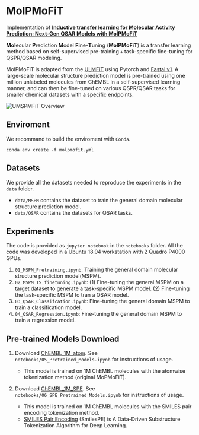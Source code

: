 # MolPMoFiT

Implementation of [**Inductive transfer learning for Molecular Activity Prediction: Next-Gen QSAR Models with MolPMoFiT**](https://jcheminf.biomedcentral.com/articles/10.1186/s13321-020-00430-x)

**Mol**ecular **P**rediction **M**odel **Fi**ne-**T**uning (**MolPMoFiT**) is a transfer learning method based on self-supervised pre-training + task-specific fine-tuning for QSPR/QSAR modeling. 

MolPMoFiT is adapted from the [ULMFiT](https://arxiv.org/abs/1801.06146) using Pytorch and [Fastai v1](https://github.com/fastai/fastai). A large-scale molecular structure prediction model is pre-trained using one million unlabeled molecules from ChEMBL in a self-supervised learning manner, and can then be fine-tuned on various QSPR/QSAR tasks for smaller chemical datasets with a specific endpoints.

![UMSPMFiT Overview](TOC.PNG)


## Enviroment

We recommand to build the enviroment with `Conda`.

```
conda env create -f molpmofit.yml
```

## Datasets

We provide all the datasets needed to reproduce the experiments in the `data` folder.

 - `data/MSPM` contains the dataset to train the general domain molecular structure prediction model.
 - `data/QSAR` contains the datasets for QSAR tasks.

## Experiments

The code is provided as `jupyter notebook` in the `notebooks` folder. All the code was developed in a Ubuntu 18.04 workstation with 2 Quadro P4000 GPUs.

1. `01_MSPM_Pretraining.ipynb`: Training the general domain molecular structure prediction model(MSPM).
2. `02_MSPM_TS_finetuning.ipynb`: (1) Fine-tuning the general MSPM on a target dataset to generate a task-specific MSPM model. (2) Fine-tuning the task-specific MSPM to tran a QSAR model.
3. `03_QSAR_Classifcation.ipynb`: Fine-tuning the general domain MSPM to train a classification model.
4. `04_QSAR_Regression.ipynb`: Fine-tuning the general domain MSPM to train a regression model.

## Pre-trained Models Download
1. Download [ChEMBL_1M_atom](https://figshare.com/ndownloader/files/36898600). See `notebooks/05_Pretrained_Models.ipynb` for instructions of usage.
    - This model is trained on 1M ChEMBL molecules with the atomwise tokenization method (original MoPMoFiT). 
    
2. Download [ChEMBL_1M_SPE](https://figshare.com/ndownloader/files/36910486). See `notebooks/06_SPE_Pretrained_Models.ipynb` for instructions of usage.
    - This model is trained on 1M ChEMBL molecules with the SMILES pair encoding tokenization method.
    - [SMILES Pair Encoding](https://github.com/XinhaoLi74/SmilesPE) (SmilesPE) is A Data-Driven Substructure Tokenization Algorithm for Deep Learning.
